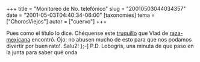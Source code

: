 +++
title = "Monitoreo de No. telefónico"
slug = "20010503044034357"
date = "2001-05-03T04:40:34-06:00"
[taxonomies]
tema = ["ChorosViejos"]
autor = ["cuervo"]
+++

Pues como el título lo dice. Chéquense este
[truquillo](http://www.raza-mexicana.org/noticias/telmex.html) que Vlad
de [raza-mexicana](http://www.raza-mexicana.org) encontró. Ojo: no
abusen mucho de esto para que nos podamos divertir por buen rato!.
Salu2! };-\]
P.D. Lobogris, una minuta de que paso en la junta para saber qué onda
